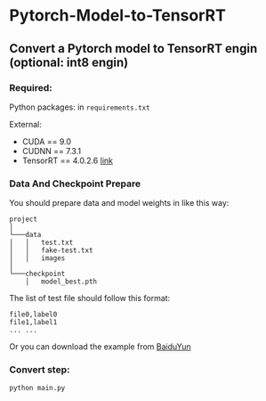 # Pytorch-Model-to-TensorRT

## Convert a Pytorch model to TensorRT engin (optional: int8 engin)

### Required:

Python packages: in `requirements.txt` 

External: 

- CUDA == 9.0
- CUDNN == 7.3.1
- TensorRT == 4.0.2.6 [link](https://developer.nvidia.com/tensorrt)

### Data And Checkpoint Prepare

You should prepare data and model weights in like this way:
```
project  
│
└───data
│   │   test.txt
│   │   fake-test.txt
│   │   images
│   
└───checkpoint
    │   model_best.pth

```

The list of test file should follow this format:
```text
file0,label0
file1,label1
... ...
``` 

Or you can download the example from [BaiduYun](https://pan.baidu.com/s/1ecVcWXDbEwKl2D_PUuGmng) 

### Convert step:

```bash
python main.py
```
